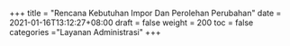 +++
title = "Rencana Kebutuhan Impor Dan Perolehan Perubahan"
date = 2021-01-16T13:12:27+08:00
draft = false
weight = 200
toc = false
categories ="Layanan Administrasi"
+++